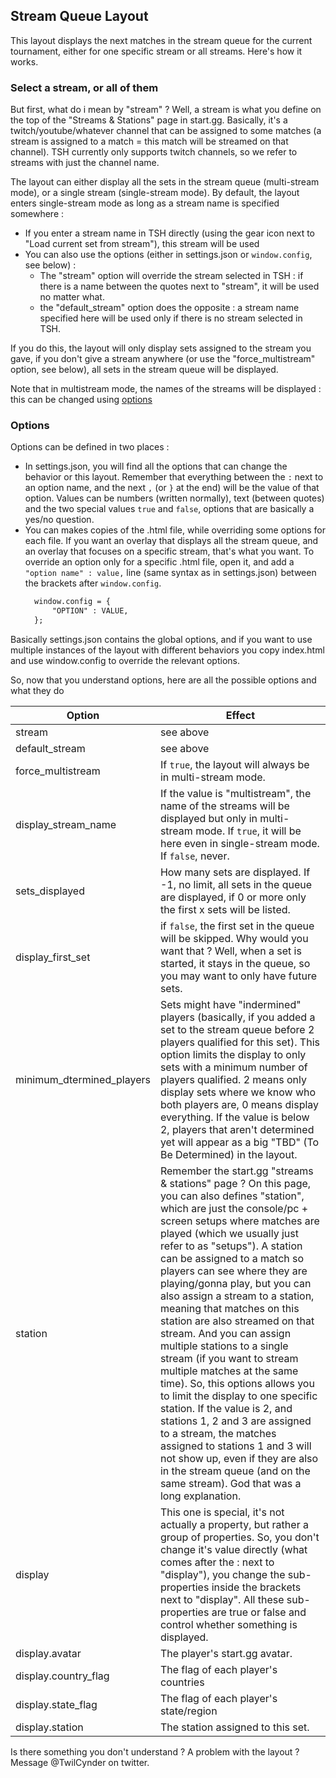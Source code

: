 ## Stream Queue Layout

This layout displays the next matches in the stream queue for the current tournament, either for one specific stream or all streams. Here's how it works.

### Select a stream, or all of them
But first, what do i mean by "stream" ? Well, a stream is what you define on the top of the "Streams & Stations" page in start.gg. Basically, it's a twitch/youtube/whatever channel that can be assigned to some matches (a stream is assigned to a match = this match will be streamed on that channel). TSH currently only supports twitch channels, so we refer to streams with just the channel name.

The layout can either display all the sets in the stream queue (multi-stream mode), or a single stream (single-stream mode). By default, the layout enters single-stream mode as long as a stream name is specified somewhere : 
- If you enter a stream name in TSH directly (using the gear icon next to "Load current set from stream"), this stream will be used
- You can also use the options (either in settings.json or `window.config`, see below) : 
  - The "stream" option will override the stream selected in TSH : if there is a name between the quotes next to "stream", it will be used no matter what.
  - the "default_stream" option does the opposite : a stream name specified here will be used only if there is no stream selected in TSH.

If you do this, the layout will only display sets assigned to the stream you gave, if you don't give a stream anywhere (or use the "force_multistream" option, see below), all sets in the stream queue will be displayed.

Note that in multistream mode, the names of the streams will be displayed : this can be changed using [options](#options)

### Options
Options can be defined in two places : 
- In settings.json, you will find all the options that can change the behavior or this layout. Remember that everything between the `:` next to an option name, and the next `,` (or `}` at the end) will be the value of that option. Values can be numbers (written normally), text (between quotes) and the two special values `true` and `false`, options that are basically a yes/no question. 
- You can makes copies of the .html file, while overriding some options for each file. If you want an overlay that displays all the stream queue, and an overlay that focuses on a specific stream, that's what you want. To override an option only for a specific .html file, open it, and add a `"option name" : value,` line (same syntax as in settings.json) between the brackets after `window.config`. 
  ```html
    window.config = {
        "OPTION" : VALUE,
    };
  ```

Basically settings.json contains the global options, and if you want to use multiple instances of the layout with different behaviors you copy index.html and use window.config to override the relevant options.

So, now that you understand options, here are all the possible options and what they do

| Option | Effect
| - | -
| stream | see above
| default_stream | see above
| force_multistream | If `true`, the layout will always be in multi-stream mode.
| display_stream_name | If the value is "multistream", the name of the streams will be displayed but only in multi-stream mode. If `true`, it will be here even in single-stream mode. If `false`, never.
| sets_displayed | How many sets are displayed. If -1, no limit, all sets in the queue are displayed, if 0 or more only the first x sets will be listed. 
| display_first_set | if `false`, the first set in the queue will be skipped. Why would you want that ? Well, when a set is started, it stays in the queue, so you may want to only have future sets. 
| minimum_dtermined_players | Sets might have "indermined" players (basically, if you added a set to the stream queue before 2 players qualified for this set). This option limits the display to only sets with a minimum number of players qualified. 2 means only display sets where we know who both players are, 0 means display everything. If the value is below 2, players that aren't determined yet will appear as a big "TBD" (To Be Determined) in the layout.
| station | Remember the start.gg "streams & stations" page ? On this page, you can also defines "station", which are just the console/pc + screen setups where matches are played (which we usually just refer to as "setups"). A station can be assigned to a match so players can see where they are playing/gonna play, but you can also assign a stream to a station, meaning that matches on this station are also streamed on that stream. And you can assign multiple stations to a single stream (if you want to stream multiple matches at the same time). So, this options allows you to limit the display to one specific station. If the value is 2, and stations 1, 2 and 3 are assigned to a stream, the matches assigned to stations 1 and 3 will not show up, even if they are also in the stream queue (and on the same stream). God that was a long explanation.
| display | This one is special, it's not actually a property, but rather a group of properties. So, you don't change it's value directly (what comes after the : next to "display"), you change the sub-properties inside the brackets next to "display". All these sub-properties are true or false and control whether something is displayed. 
| display.avatar | The player's start.gg avatar.
| display.country_flag | The flag of each player's countries
| display.state_flag | The flag of each player's state/region
| display.station | The station assigned to this set. 

Is there something you don't understand ? A problem with the layout ? Message @TwilCynder on twitter.